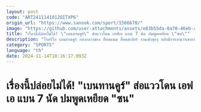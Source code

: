 ```yaml
---
layout: post
code: "ART2411141012OITXP6"
origin_url: "https://www.sanook.com/sport/1566670/"
image: "https://github.com/user-attachments/assets/e83b55da-0a70-46eb-a578-5d1aa95314c6"
title: "เรื่องนี้ปล่อยไม่ได้! \"เบนทานคูร์\" ส่อแววโดน เอฟเอ แบน 7 นัด ปมพูดเหยียด \"ซน\""
description: "โรดริโก เบนทานคูร์ กองกลางของ ท็อตแนม ฮ็อตสเปอร์ งานเข้าสุดๆ หลังมีรายงานว่าเขาอาจโดน เอฟเอ ลงโทษแบน 7 นัด จากคำให้สัมภาษณ์ที่พูดจาส่อไปในเชิงเหยียด ซนฮึงมิน"
category: "SPORTS"
language: "th"
date: 2024-11-14T10:16:17.093Z
---
```


# เรื่องนี้ปล่อยไม่ได้! "เบนทานคูร์" ส่อแววโดน เอฟเอ แบน 7 นัด ปมพูดเหยียด "ซน"